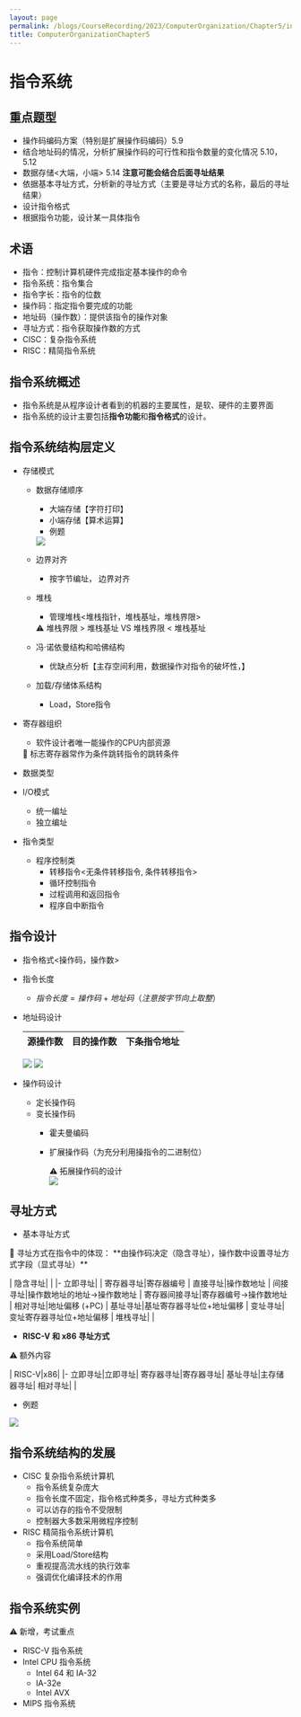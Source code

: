 ```yaml
---
layout: page
permalink: /blogs/CourseRecording/2023/ComputerOrganization/Chapter5/index.html
title: ComputerOrganizationChapter5
---
```


# 指令系统

## 重点题型

- 操作码编码方案（特别是扩展操作码编码）5.9
- 结合地址码的情况，分析扩展操作码的可行性和指令数量的变化情况 5.10，5.12
- 数据存储<大端，小端> 5.14 **注意可能会结合后面寻址结果**
- 依据基本寻址方式，分析新的寻址方式（主要是寻址方式的名称，最后的寻址结果）
- 设计指令格式
- 根据指令功能，设计某一具体指令

## 术语

- 指令：控制计算机硬件完成指定基本操作的命令
- 指令系统：指令集合
- 指令字长：指令的位数
- 操作码：指定指令要完成的功能
- 地址码（操作数）：提供该指令的操作对象
- 寻址方式：指令获取操作数的方式
- CISC：复杂指令系统
- RISC：精简指令系统

## 指令系统概述

- 指令系统是从程序设计者看到的机器的主要属性，是软、硬件的主要界面
- 指令系统的设计主要包括**指令功能**和**指令格式**的设计。

## 指令系统结构层定义

- 存储模式
    - 数据存储顺序
        - 大端存储【字符打印】
        - 小端存储【算术运算】
        - 例题
        
        <img src="https://CRYoushiwo.github.io/images/blogs/CoursesRecording/ComputerOrganization/Chapter5/Untitled.png" class="blog-image" >
        
    - 边界对齐
        - 按字节编址， 边界对齐
    - 堆栈
        - 管理堆栈<堆栈指针，堆栈基址，堆栈界限>
        
        <aside>
        ⚠️ 堆栈界限 > 堆栈基址 VS 堆栈界限 < 堆栈基址
        
        </aside>
        
    - 冯·诺依曼结构和哈佛结构
        - 优缺点分析【主存空间利用，数据操作对指令的破坏性，】
    - 加载/存储体系结构
        - Load，Store指令
- 寄存器组织
    - 软件设计者唯一能操作的CPU内部资源
    
    <aside>
    📢 标志寄存器常作为条件跳转指令的跳转条件
    
    </aside>
    
- 数据类型
- I/O模式
    - 统一编址
    - 独立编址
- 指令类型
    - 程序控制类
        - 转移指令<无条件转移指令, 条件转移指令>
        - 循环控制指令
        - 过程调用和返回指令
        - 程序自中断指令

## 指令设计

- 指令格式<操作码，操作数>
- 指令长度
    - $指令长度 = 操作码+地址码（注意按字节向上取整）$
- 地址码设计
    
    
   |源操作数|目的操作数|下条指令地址 |
   |---|---|--- |
    
    <img src="https://CRYoushiwo.github.io/images/blogs/CoursesRecording/ComputerOrganization/Chapter5/Untitled%201.png" class="blog-image" >

    <img src="https://CRYoushiwo.github.io/images/blogs/CoursesRecording/ComputerOrganization/Chapter5/Untitled%202.png" class="blog-image" >
    
- 操作码设计
    - 定长操作码
    - 变长操作码
        - 霍夫曼编码
        - 扩展操作码（为充分利用操指令的二进制位）
            
            <aside>
            ⚠️ 拓展操作码的设计
            
            </aside>
            
            <img src="https://CRYoushiwo.github.io/images/blogs/CoursesRecording/ComputerOrganization/Chapter5/Untitled%203.png" class="blog-image" >
            

## 寻址方式

- 基本寻址方式

<aside>
📢 寻址方式在指令中的体现：
**由操作码决定（隐含寻址），操作数中设置寻址方式字段（显式寻址）**

</aside>

| 隐含寻址|  |
|-
立即寻址| |
寄存器寻址|寄存器编号 |
直接寻址|操作数地址 |
间接寻址|操作数地址的地址→操作数地址 |
寄存器间接寻址|寄存器编号→操作数地址 |
相对寻址|地址偏移 (+PC) |
基址寻址|基址寄存器寻址位+地址偏移 |
变址寻址|变址寄存器寻址位+地址偏移 |
堆栈寻址| |
- **RISC-V 和 x86 寻址方式**

<aside>
⚠️ 额外内容

</aside>

| RISC-V|x86|
|-
立即寻址|立即寻址|
寄存器寻址|寄存器寻址|
基址寻址|主存储器寻址|
相对寻址| |

- 例题

<img src="https://CRYoushiwo.github.io/images/blogs/CoursesRecording/ComputerOrganization/Chapter5/Untitled%204.png" class="blog-image" >

## 指令系统结构的发展

- CISC 复杂指令系统计算机
    - 指令系统复杂庞大
    - 指令长度不固定，指令格式种类多，寻址方式种类多
    - 可以访存的指令不受限制
    - 控制器大多数采用微程序控制
- RISC 精简指令系统计算机
    - 指令系统简单
    - 采用Load/Store结构
    - 重视提高流水线的执行效率
    - 强调优化编译技术的作用

## 指令系统实例

<aside>
⚠️ 新增，考试重点

</aside>

- RISC-V 指令系统
- Intel CPU 指令系统
    - Intel 64  和 IA-32
    - IA-32e
    - Intel AVX
- MIPS 指令系统